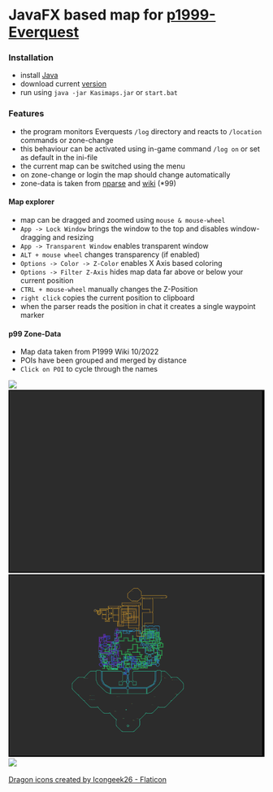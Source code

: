 # JavaFX based map for [p1999-Everquest](https://www.project1999.com/)

### Installation

- install [Java](https://openjdk.org/) 
- download current [version](https://github.com/mknblch/kasimaps/tree/develop/dist/snapshot)
- run using `java -jar Kasimaps.jar` or `start.bat` 
 
### Features

- the program monitors Everquests `/log` directory and reacts to `/location` commands or zone-change
- this behaviour can be activated using in-game command `/log on` or set as default in the ini-file
- the current map can be switched using the menu
- on zone-change or login the map should change automatically
- zone-data is taken from [nparse](https://github.com/nomns/nparse) and [wiki](https://wiki.project1999.com) (*99)


#### Map explorer

- map can be dragged and zoomed using `mouse & mouse-wheel`
- `App -> Lock Window` brings the window to the top and disables window-dragging and resizing
- `App -> Transparent Window` enables transparent window
- `ALT + mouse wheel` changes transparency (if enabled)
- `Options -> Color -> Z-Color` enables X Axis based coloring
- `Options -> Filter Z-Axis` hides map data far above or below your current position
- `CTRL + mouse-wheel` manually changes the Z-Position
- `right click` copies the current position to clipboard
- when the parser reads the position in chat it creates a single waypoint marker  

#### p99 Zone-Data

- Map data taken from P1999 Wiki 10/2022
- POIs have been grouped and merged by distance
- `Click on POI` to cycle through the names

![](doc/Animation4.gif)
![](doc/Animation.gif)
![](doc/Animation2.gif)
![](doc/Animation5.gif)

<a href="https://www.flaticon.com/free-icons/dragon" title="dragon icons">Dragon icons created by Icongeek26 - Flaticon</a>